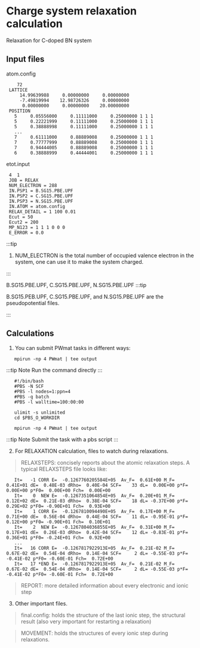 # Charge system relaxation calculation

Relaxation for C-doped BN system

## Input files

atom.config

```dotnetcli
    72
 LATTICE
     14.99639988     0.00000000     0.00000000
     -7.49819994    12.98726326     0.00000000
      0.00000000     0.00000000    20.00000000
 POSITION
   5     0.05556000     0.11111000     0.25000000 1 1 1
   5     0.22221999     0.11111000     0.25000000 1 1 1
   5     0.38888998     0.11111000     0.25000000 1 1 1
   ...
   7     0.61111000     0.88889008     0.25000000 1 1 1
   7     0.77777999     0.88889008     0.25000000 1 1 1
   7     0.94444005     0.88889008     0.25000000 1 1 1
   6     0.38888999     0.44444001     0.25000000 1 1 1
```

etot.input

```dotnetcli
 4  1
 JOB = RELAX
 NUM_ELECTRON = 288
 IN.PSP1 = B.SG15.PBE.UPF
 IN.PSP2 = C.SG15.PBE.UPF
 IN.PSP3 = N.SG15.PBE.UPF
 IN.ATOM = atom.config
 RELAX_DETAIL = 1 100 0.01
 Ecut = 50
 Ecut2 = 200
 MP_N123 = 1 1 1 0 0 0
 E_ERROR = 0.0
```

:::tip

1.  NUM_ELECTRON is the total number of occupied valence electron in the system, one can use it to make the system charged.

:::

B.SG15.PBE.UPF, C.SG15.PBE.UPF, N.SG15.PBE.UPF
:::tip

   B.SG15.PEB.UPF, C.SG15.PBE.UPF, and N.SG15.PBE.UPF are the pseudopotential files.

:::

## Calculations
1. You can submit PWmat tasks in different ways:

```dotnetcli
   mpirun -np 4 PWmat | tee output
```

:::tip Note
Run the command directly
:::

```dotnetcli
   #!/bin/bash
   #PBS -N SCF
   #PBS -l nodes=1:ppn=4
   #PBS -q batch
   #PBS -l walltime=100:00:00

   ulimit -s unlimited
   cd $PBS_O_WORKDIR

   mpirun -np 4 PWmat | tee output
```

:::tip Note
Submit the task with a pbs script
::: 

2. For RELAXATION calculation, files to watch during relaxations.

>RELAXSTEPS: concisely reports about the atomic relaxation steps. A typical RELAXSTEPS file looks like:

```dotnetcli
   It=   -1 CORR E=  -0.1267760205584E+05  Av_F=  0.61E+00 M_F=  0.41E+01 dE=  0.48E-03 dRho=  0.40E-04 SCF=    33 dL=  0.00E+00 p*F=  0.00E+00 p*F0=  0.00E+00 Fch=  0.00E+00
   It=    0  NEW E=  -0.1267351064854E+05  Av_F=  0.20E+01 M_F=  0.12E+02 dE=  0.21E-03 dRho=  0.38E-04 SCF=    18 dL= -0.37E+00 p*F=  0.29E+02 p*F0= -0.90E+01 Fch=  0.93E+00
   It=    1 CORR E=  -0.1267810094490E+05  Av_F=  0.17E+00 M_F=  0.71E+00 dE=  0.56E-04 dRho=  0.44E-04 SCF=    11 dL= -0.95E-01 p*F=  0.12E+00 p*F0= -0.90E+01 Fch=  0.10E+01
   It=    2  NEW E=  -0.1267804036855E+05  Av_F=  0.31E+00 M_F=  0.17E+01 dE=  0.26E-03 dRho=  0.42E-04 SCF=    12 dL= -0.83E-01 p*F=  0.36E+01 p*F0= -0.24E+01 Fch=  0.92E+00
   ...
   It=   16 CORR E=  -0.1267817922913E+05  Av_F=  0.21E-02 M_F=  0.67E-02 dE=  0.54E-04 dRho=  0.14E-04 SCF=     2 dL= -0.55E-03 p*F= -0.41E-02 p*F0= -0.60E-01 Fch=  0.72E+00
   It=   17 *END E=  -0.1267817922913E+05  Av_F=  0.21E-02 M_F=  0.67E-02 dE=  0.54E-04 dRho=  0.14E-04 SCF=     2 dL= -0.55E-03 p*F= -0.41E-02 p*F0= -0.60E-01 Fch=  0.72E+00
```

>REPORT: more detailed information about every electronic and ionic step

3. Other important files.

>final.config: holds the structure of the last ionic step, the structural result (also very important for restarting a relaxation)

>MOVEMENT: holds the structures of every ionic step during relaxations.